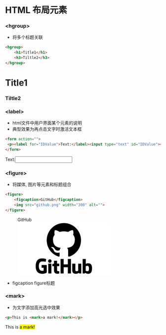 # HTML 布局元素

### \<hgroup>
- 将多个标题关联

``` HTML
<hgroup>
	<h1>Title1</h1>
	<h3>Tiltle2</h3>
</hgroup>
```

<hgroup>
	<h1>Title1</h1>
	<h3>Tiltle2</h3>
</hgroup>

### \<label>
- html文件中用户界面某个元素的说明
- 典型效果为再点击文字时激活文本框

``` HTML
<form action="">
 <p><label for="IDValue">Text:</label><input type="text" id="IDValue"></p>
</form>
```

<form action="">
 <p><label for="IDValue">Text:</label><input type="text" id="IDValue"></p>
</form>

### \<figure>
- 将媒体, 图片等元素和标题组合

``` HTML
<figure>
	<figcaption>GitHub</figcaption>
	<img src="github.png" width="300" alt="">
</figure>
```

<figure>
	<figcaption>GitHub</figcaption>
	<img src="github.png" width="300" alt="">
</figure>

- figcaption figure标题

### \<mark>
- 为文字添加高光选中效果

``` HTML
<p>This is <mark>a mark!</mark></p>
```

<p>This is <mark>a mark!</mark></p>
